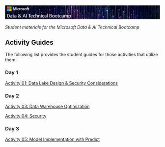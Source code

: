 ![Microsoft Data & AI Technical Bootcamp](media/banner.png)


*Student materials for the Microsoft Data &amp; AI Technical Bootcamp*

## Activity Guides

The following list provides the student guides for those activities that utilize them.

### Day 1
[Activity 01: Data Lake Design & Security Considerations](day-01/activity01-data-lake-design-and-security-considerations.md)


### Day 2
[Activity 03: Data Warehouse Optimization](day-02/activity03-dw-optimization.md)

[Activity 04: Security](day-02/activity04-security.md)

### Day 3
[Activity 05: Model Implementation with Predict](day-03/activity05-model-implementation-with-predict.md)
